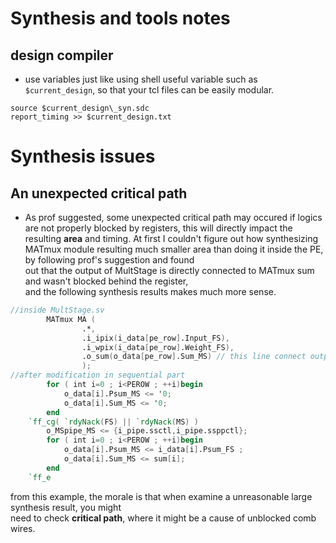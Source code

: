 # Synthesis and tools notes
## design compiler
* use variables just like using shell
useful variable such as `$current_design`, so that your tcl files can be easily modular.
```shell
source $current_design\_syn.sdc
report_timing >> $current_design.txt
```
# Synthesis issues
## An unexpected critical path
* As prof suggested, some unexpected critical path may occured if logics are not properly blocked by registers,
this will directly impact the resulting **area** and timing. At first I couldn't figure out how synthesizing  
MATmux module resulting much smaller area than doing it inside the PE, by following prof's suggestion and found  
out that the output of MultStage is directly connected to MATmux sum and wasn't blocked behind the register,  
and the following synthesis results makes much more sense.
```verilog
//inside MultStage.sv
        MATmux MA (                                             
                .*,                                                     
                .i_ipix(i_data[pe_row].Input_FS),                               
                .i_wpix(i_data[pe_row].Weight_FS),                              
                .o_sum(o_data[pe_row].Sum_MS) // this line connect output directly to comb circuit                                   
                );             
//after modification in sequential part
        for ( int i=0 ; i<PEROW ; ++i)begin
            o_data[i].Psum_MS <= '0;
            o_data[i].Sum_MS <= '0;
        end
    `ff_cg( `rdyNack(FS) || `rdyNack(MS) )
        o_MSpipe_MS <= {i_pipe.ssctl,i_pipe.ssppctl};
        for ( int i=0 ; i<PEROW ; ++i)begin
            o_data[i].Psum_MS <= i_data[i].Psum_FS ;
            o_data[i].Sum_MS <= sum[i];
        end
    `ff_e
``` 
from this example, the morale is that when examine a unreasonable large synthesis result, you might  
need to check **critical path**, where it might be a cause of unblocked comb wires.
